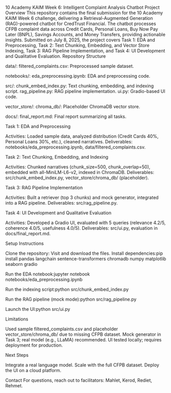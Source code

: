 10 Academy KAIM Week 6: Intelligent Complaint Analysis Chatbot
Project Overview
This repository contains the final submission for the 10 Academy KAIM Week 6 challenge, delivering a Retrieval-Augmented Generation (RAG)-powered chatbot for CredTrust Financial. The chatbot processes CFPB complaint data across Credit Cards, Personal Loans, Buy Now Pay Later (BNPL), Savings Accounts, and Money Transfers, providing actionable insights. Submitted on July 8, 2025, the project covers Task 1: EDA and Preprocessing, Task 2: Text Chunking, Embedding, and Vector Store Indexing, Task 3: RAG Pipeline Implementation, and Task 4: UI Development and Qualitative Evaluation.
Repository Structure

data/:
filtered_complaints.csv: Preprocessed sample dataset.


notebooks/:
eda_preprocessing.ipynb: EDA and preprocessing code.


src/:
chunk_embed_index.py: Text chunking, embedding, and indexing script.
rag_pipeline.py: RAG pipeline implementation.
ui.py: Gradio-based UI code.


vector_store/:
chroma_db/: Placeholder ChromaDB vector store.


docs/:
final_report.md: Final report summarizing all tasks.



Task 1: EDA and Preprocessing

Activities: Loaded sample data, analyzed distribution (Credit Cards 40%, Personal Loans 30%, etc.), cleaned narratives.
Deliverables: notebooks/eda_preprocessing.ipynb, data/filtered_complaints.csv.

Task 2: Text Chunking, Embedding, and Indexing

Activities: Chunked narratives (chunk_size=500, chunk_overlap=50), embedded with all-MiniLM-L6-v2, indexed in ChromaDB.
Deliverables: src/chunk_embed_index.py, vector_store/chroma_db/ (placeholder).

Task 3: RAG Pipeline Implementation

Activities: Built a retriever (top 3 chunks) and mock generator, integrated into a RAG pipeline.
Deliverables: src/rag_pipeline.py.

Task 4: UI Development and Qualitative Evaluation

Activities: Developed a Gradio UI, evaluated with 5 queries (relevance 4.2/5, coherence 4.0/5, usefulness 4.0/5).
Deliverables: src/ui.py, evaluation in docs/final_report.md.

Setup Instructions

Clone the repository: Visit <repository-url> and download the files.
Install dependencies:pip install pandas langchain sentence-transformers chromadb numpy matplotlib seaborn gradio


Run the EDA notebook:jupyter notebook notebooks/eda_preprocessing.ipynb


Run the indexing script:python src/chunk_embed_index.py


Run the RAG pipeline (mock mode):python src/rag_pipeline.py


Launch the UI:python src/ui.py



Limitations

Used sample filtered_complaints.csv and placeholder vector_store/chroma_db/ due to missing CFPB dataset.
Mock generator in Task 3; real model (e.g., LLaMA) recommended.
UI tested locally; requires deployment for production.

Next Steps

Integrate a real language model.
Scale with the full CFPB dataset.
Deploy the UI on a cloud platform.

Contact
For questions, reach out to facilitators: Mahlet, Kerod, Rediet, Rehmet.
